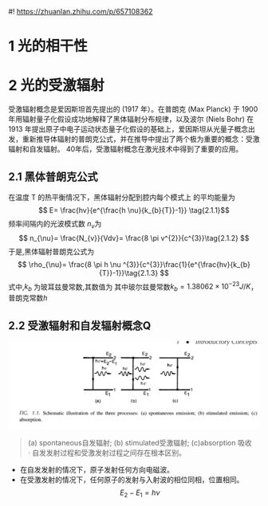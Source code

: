 #! https://zhuanlan.zhihu.com/p/657108362
# 1 光的相干性
# 2 光的受激辐射
受激辐射概念是爱因斯坦首先提出的 (1917 年）。在普朗克 (Max Planck) 于 1900 年用辐射量子化假设成功地解释了黑体辐射分布规律，以及波尔 (Niels Bohr) 在 1913 年提出原子中电子运动状态量子化假设的基础上，爱因斯坦从光量子概念出发，重新推导体辐射的普朗克公式，并在推导中提出了两个极为重要的概念：受激辐射和自发辐射。 
40年后，受激辐射概念在激光技术中得到了重要的应用。
## 2.1 黑体普朗克公式
在温度 T 的热平衡情况下，黑体辐射分配到腔内每个模式上 的平均能量为
$$ E= \frac{hv}{e^{\frac{h \nu}{k_{b}{T}}-1}} \tag{2.1.1}$$
频率间隔内的光波模式数 $n_{v}$为
$$ n_{\nu}= \frac{N_{v}}{Vdv}= \frac{8 \pi v^{2}}{c^{3}}\tag{2.1.2} $$
于是,黑体辐射普朗克公式为
$$ \rho_{\nu}= \frac{8 \pi h \nu ^{3}}{c^{3}}\frac{1}{e^{\frac{hv}{k_{b}{T}}-1}}\tag{2.1.3} $$
式中,$k_{b}$ 为玻耳兹曼常数,其数值为
其中玻尔兹曼常数$k_{b}=1.38062 \times 10^{-23}J/K$，普朗克常数$h$
## 2.2 受激辐射和自发辐射概念Q
![](../../img/emission.png)
> (a) spontaneous自发辐射; (b) stimulated受激辐射; (c)absorption 吸收  
·
自发发射过程和受激发射过程之间存在根本区别。
+ 在自发发射的情况下，原子发射任何方向电磁波。
+ 在受激发射的情况下，任何原子的发射与入射波的相位同相，位置相同。
$$E_{2}-E_{1}=h \nu \tag{1.1}$$




